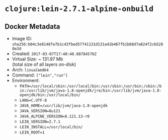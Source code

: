 # `clojure:lein-2.7.1-alpine-onbuild`

## Docker Metadata

- Image ID: `sha256:b04c3e9148fe7b1c43fbed57741131d131a41b467fb1b68d7a824f2cb5280e3d`
- Created: `2017-03-07T17:40:40.88784576Z`
- Virtual Size: ~ 131.97 Mb  
  (total size of all layers on-disk)
- Arch: `linux`/`amd64`
- Command: `["lein","run"]`
- Environment:
  - `PATH=/usr/local/sbin:/usr/local/bin:/usr/sbin:/usr/bin:/sbin:/bin:/usr/lib/jvm/java-1.8-openjdk/jre/bin:/usr/lib/jvm/java-1.8-openjdk/bin:/usr/local/bin/`
  - `LANG=C.UTF-8`
  - `JAVA_HOME=/usr/lib/jvm/java-1.8-openjdk`
  - `JAVA_VERSION=8u121`
  - `JAVA_ALPINE_VERSION=8.121.13-r0`
  - `LEIN_VERSION=2.7.1`
  - `LEIN_INSTALL=/usr/local/bin/`
  - `LEIN_ROOT=1`
